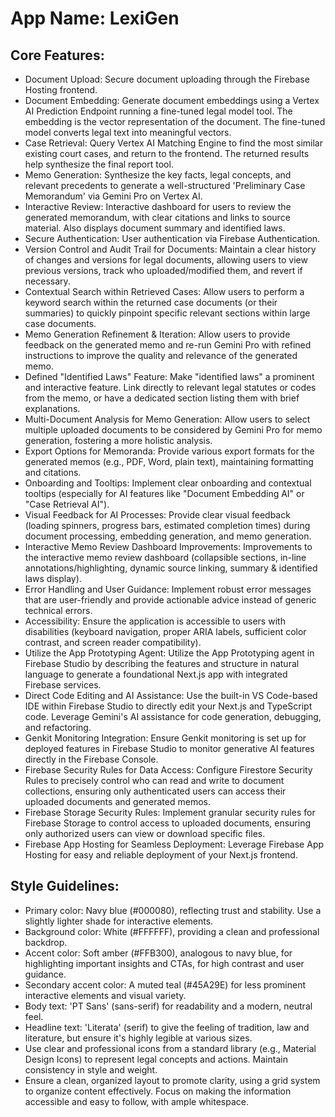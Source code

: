 # **App Name**: LexiGen

## Core Features:

- Document Upload: Secure document uploading through the Firebase Hosting frontend.
- Document Embedding: Generate document embeddings using a Vertex AI Prediction Endpoint running a fine-tuned legal model tool. The embedding is the vector representation of the document. The fine-tuned model converts legal text into meaningful vectors.
- Case Retrieval: Query Vertex AI Matching Engine to find the most similar existing court cases, and return to the frontend. The returned results help synthesize the final report tool.
- Memo Generation: Synthesize the key facts, legal concepts, and relevant precedents to generate a well-structured 'Preliminary Case Memorandum' via Gemini Pro on Vertex AI.
- Interactive Review: Interactive dashboard for users to review the generated memorandum, with clear citations and links to source material. Also displays document summary and identified laws.
- Secure Authentication: User authentication via Firebase Authentication.
- Version Control and Audit Trail for Documents: Maintain a clear history of changes and versions for legal documents, allowing users to view previous versions, track who uploaded/modified them, and revert if necessary.
- Contextual Search within Retrieved Cases: Allow users to perform a keyword search within the returned case documents (or their summaries) to quickly pinpoint specific relevant sections within large case documents.
- Memo Generation Refinement & Iteration: Allow users to provide feedback on the generated memo and re-run Gemini Pro with refined instructions to improve the quality and relevance of the generated memo.
- Defined "Identified Laws" Feature: Make "identified laws" a prominent and interactive feature. Link directly to relevant legal statutes or codes from the memo, or have a dedicated section listing them with brief explanations.
- Multi-Document Analysis for Memo Generation: Allow users to select multiple uploaded documents to be considered by Gemini Pro for memo generation, fostering a more holistic analysis.
- Export Options for Memoranda: Provide various export formats for the generated memos (e.g., PDF, Word, plain text), maintaining formatting and citations.
- Onboarding and Tooltips: Implement clear onboarding and contextual tooltips (especially for AI features like "Document Embedding AI" or "Case Retrieval AI").
- Visual Feedback for AI Processes: Provide clear visual feedback (loading spinners, progress bars, estimated completion times) during document processing, embedding generation, and memo generation.
- Interactive Memo Review Dashboard Improvements: Improvements to the interactive memo review dashboard (collapsible sections, in-line annotations/highlighting, dynamic source linking, summary & identified laws display).
- Error Handling and User Guidance: Implement robust error messages that are user-friendly and provide actionable advice instead of generic technical errors.
- Accessibility: Ensure the application is accessible to users with disabilities (keyboard navigation, proper ARIA labels, sufficient color contrast, and screen reader compatibility).
- Utilize the App Prototyping Agent: Utilize the App Prototyping agent in Firebase Studio by describing the features and structure in natural language to generate a foundational Next.js app with integrated Firebase services.
- Direct Code Editing and AI Assistance: Use the built-in VS Code-based IDE within Firebase Studio to directly edit your Next.js and TypeScript code. Leverage Gemini's AI assistance for code generation, debugging, and refactoring.
- Genkit Monitoring Integration: Ensure Genkit monitoring is set up for deployed features in Firebase Studio to monitor generative AI features directly in the Firebase Console.
- Firebase Security Rules for Data Access: Configure Firestore Security Rules to precisely control who can read and write to document collections, ensuring only authenticated users can access their uploaded documents and generated memos.
- Firebase Storage Security Rules: Implement granular security rules for Firebase Storage to control access to uploaded documents, ensuring only authorized users can view or download specific files.
- Firebase App Hosting for Seamless Deployment: Leverage Firebase App Hosting for easy and reliable deployment of your Next.js frontend.

## Style Guidelines:

- Primary color: Navy blue (#000080), reflecting trust and stability. Use a slightly lighter shade for interactive elements.
- Background color: White (#FFFFFF), providing a clean and professional backdrop.
- Accent color: Soft amber (#FFB300), analogous to navy blue, for highlighting important insights and CTAs, for high contrast and user guidance.
- Secondary accent color: A muted teal (#45A29E) for less prominent interactive elements and visual variety.
- Body text: 'PT Sans' (sans-serif) for readability and a modern, neutral feel.
- Headline text: 'Literata' (serif) to give the feeling of tradition, law and literature, but ensure it's highly legible at various sizes.
- Use clear and professional icons from a standard library (e.g., Material Design Icons) to represent legal concepts and actions. Maintain consistency in style and weight.
- Ensure a clean, organized layout to promote clarity, using a grid system to organize content effectively. Focus on making the information accessible and easy to follow, with ample whitespace.